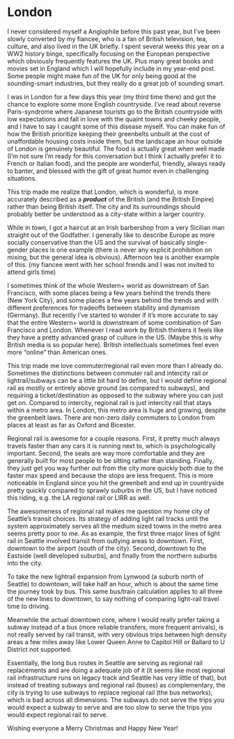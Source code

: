 # London

I never considered myself a Anglophile before this past year, but I’ve been slowly converted by my fiancee, who is a fan of British television, tea, culture, and also lived in the UK briefly. I spent several weeks this year on a WW2 history binge, specifically focusing on the European perspective which obviously frequently features the UK.  Plus many great books and movies set in England which I will hopefully include in my year-end post.  Some people might make fun of the UK for only being good at the sounding-smart industries, but they really do a great job of sounding smart.

I was in London for a few days this year (my third time there) and got the chance to explore some more English countryside. I’ve read about reverse Paris-syndrome where Japanese tourists go to the British countryside with low expectations and fall in love with the quaint towns and cheeky people, and I have to say I caught some of this disease myself. You can make fun of how the British prioritize keeping their greenbelts unbuilt at the cost of unaffordable housing costs inside them, but the landscape an hour outside of London is genuinely beautiful. The food is actually great when well made (I’m not sure I’m ready for this conversation but I think I actually prefer it to French or Italian food), and the people are wonderful, friendly, always ready to banter, and blessed with the gift of great humor even in challenging situations.

This trip made me realize that London, which is wonderful, is more accurately described as a ***********product*********** of the British (and the British Empire) rather than being British itself. The city and its surroundings should probably better be understood as a city-state within a larger country.

While in town, I got a haircut at an Irish barbershop from a very Sicilian man straight out of the Godfather. I generally like to describe Europe as more socially conservative than the US and the survival of basically single-gender places is one example (there is never any explicit prohibition on mixing, but the general idea is obvious). Afternoon tea is another example of this. (my fiancee went with her school friends and I was not invited to attend girls time)

I sometimes think of the whole Western+ world as downstream of San Francisco, with some places being a few years behind the trends there (New York City), and some places a few years behind the trends and with different preferences for tradeoffs between stability and dynamism (Germany). But recently I’ve started to wonder if it’s more accurate to say that the entire Western+ world is downstream of some combination of San Francisco and London. Whenever I read work by British thinkers it feels like they have a pretty advanced grasp of culture in the US. (Maybe this is why British media is so popular here). British intellectuals sometimes feel even more “online” than American ones.

This trip made me love commuter/regional rail even more than I already do. Sometimes the distinctions between commuter rail and intercity rail or lightrail/subways can be a little bit hard to define, but I would define regional rail as mostly or entirely above ground (as compared to subways), and requiring a ticket/destination as opposed to the subway where you can just get on. Compared to intercity, regional rail is just intercity rail that stays within a metro area. In London, this metro area is huge and growing, despite the greenbelt laws. There are non-zero daily commuters to London from places at least as far as Oxford and Bicester.

Regional rail is awesome for a couple reasons. First, it pretty much always travels faster than any cars it is running next to, which is psychologically important. Second, the seats are way more comfortable and they are generally built for most people to be sitting rather than standing. Finally, they just get you way further out from the city more quickly both due to the faster max speed and because the stops are less frequent. This is more noticeable in England since you hit the greenbelt and end up in countryside pretty quickly compared to sprawly suburbs in the US, but I have noticed this riding, e.g. the LA regional rail or LIRR as well.

The awesomeness of regional rail makes me question my home city of Seattle’s transit choices. Its strategy of adding light rail tracks until the system approximately serves all the medium sized towns in the metro area seems pretty poor to me. As as example, the first three major lines of light rail in Seattle involved transit from outlying areas to downtown. First, downtown to the airport (south of the city). Second, downtown to the Eastside (well developed suburbs), and finally from the northern suburbs into the city.

To take the new lightrail expansion from Lynwood (a suburb north of Seattle) to downtown, will take half an hour, which is about the same time the journey took by bus. This same bus/train calculation applies to all three of the new lines to downtown, to say nothing of comparing light-rail travel time to driving. 

Meanwhile the actual downtown core, where I would really prefer taking a subway instead of a bus (more reliable transfers, more frequent arrivals), is not really served by rail transit, with very obvious trips between high density areas a few miles away like Lower Queen Anne to Capitol Hill or Ballard to U District not supported.

Essentially, the long bus routes in Seattle are serving as regional rail replacements and are doing a adequate job of it (it seems like most regional rail infrastructure runs on legacy track and Seattle has very little of that), but instead of treating subways and regional rail (buses) as complementary, the city is trying to use subways to replace regional rail (the bus networks), which is bad across all dimensions. The subways do not serve the trips you would expect a subway to serve and are too slow to serve the trips you would expect regional rail to serve.

Wishing everyone a Merry Christmas and Happy New Year!